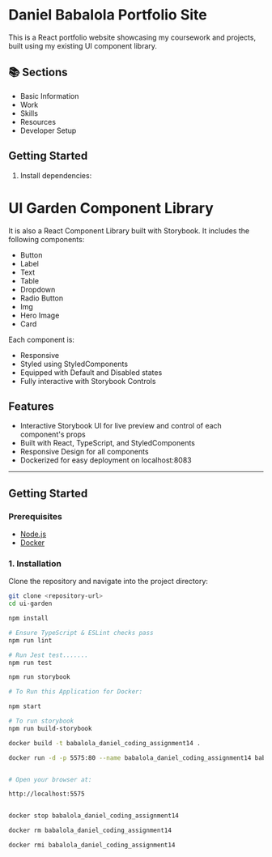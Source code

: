
# Daniel Babalola Portfolio Site

This is a React portfolio website showcasing my coursework and projects, built using my existing UI component library.

## 📚 Sections
- Basic Information
- Work
- Skills
- Resources
- Developer Setup

## Getting Started
1. Install dependencies:
# UI Garden Component Library

It is also a React Component Library built with Storybook. It includes the following components:

- Button
- Label
- Text
- Table
- Dropdown
- Radio Button
- Img
- Hero Image
- Card

Each component is:

- Responsive
- Styled using StyledComponents
- Equipped with Default and Disabled states
- Fully interactive with Storybook Controls

## Features

- Interactive Storybook UI for live preview and control of each component's props
- Built with React, TypeScript, and StyledComponents
- Responsive Design for all components
- Dockerized for easy deployment on localhost:8083

---

## Getting Started

### Prerequisites

- [Node.js](https://nodejs.org/en/download/)
- [Docker](https://docs.docker.com/get-docker/)

### 1. Installation

Clone the repository and navigate into the project directory:

````bash
git clone <repository-url>
cd ui-garden

npm install

# Ensure TypeScript & ESLint checks pass
npm run lint

# Run Jest test.......
npm run test

npm run storybook

# To Run this Application for Docker: 

npm start 

# To run storybook 
npm run build-storybook

docker build -t babalola_daniel_coding_assignment14 .

docker run -d -p 5575:80 --name babalola_daniel_coding_assignment14 babalola_daniel_coding_assignment14


# Open your browser at: 

http://localhost:5575


docker stop babalola_daniel_coding_assignment14

docker rm babalola_daniel_coding_assignment14

docker rmi babalola_daniel_coding_assignment14

